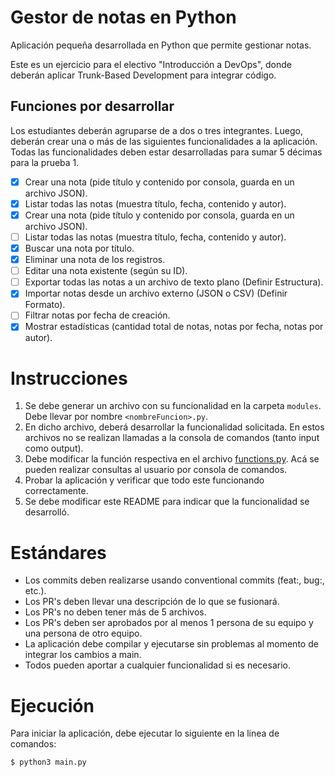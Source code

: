 # Gestor de notas en Python

Aplicación pequeña desarrollada en Python que permite gestionar notas.

Este es un ejercicio para el electivo "Introducción a DevOps", donde deberán aplicar Trunk-Based Development para integrar código.

## Funciones por desarrollar

Los estudiantes deberán agruparse de a dos o tres integrantes. Luego, deberán crear una o más de las siguientes funcionalidades a la aplicación. Todas las funcionalidades deben estar desarrolladas para sumar 5 décimas para la prueba 1.

- [X] Crear una nota (pide título y contenido por consola, guarda en un archivo JSON).
- [X] Listar todas las notas (muestra título, fecha, contenido y autor).
- [x] Crear una nota (pide título y contenido por consola, guarda en un archivo JSON).
- [ ] Listar todas las notas (muestra título, fecha, contenido y autor).
- [X] Buscar una nota por título.
- [X] Eliminar una nota de los registros.
- [ ] Editar una nota existente (según su ID).
- [ ] Exportar todas las notas a un archivo de texto plano (Definir Estructura).
- [x] Importar notas desde un archivo externo (JSON o CSV) (Definir Formato).
- [ ] Filtrar notas por fecha de creación.
- [X] Mostrar estadísticas (cantidad total de notas, notas por fecha, notas por autor).

# Instrucciones

1. Se debe generar un archivo con su funcionalidad en la carpeta `modules`. Debe llevar por nombre `<nombreFuncion>.py`.
2. En dicho archivo, deberá desarrollar la funcionalidad solicitada. En estos archivos no se realizan llamadas a la consola de comandos (tanto input como output).
3. Debe modificar la función respectiva en el archivo [functions.py](functions.py). Acá se pueden realizar consultas al usuario por consola de comandos.
4. Probar la aplicación y verificar que todo este funcionando correctamente.
5. Se debe modificar este README para indicar que la funcionalidad se desarrolló.

# Estándares

- Los commits deben realizarse usando conventional commits (feat:, bug:, etc.).
- Los PR's deben llevar una descripción de lo que se fusionará.
- Los PR's no deben tener más de 5 archivos.
- Los PR's deben ser aprobados por al menos 1 persona de su equipo y una persona de otro equipo.
- La aplicación debe compilar y ejecutarse sin problemas al momento de integrar los cambios a main.
- Todos pueden aportar a cualquier funcionalidad si es necesario.

# Ejecución

Para iniciar la aplicación, debe ejecutar lo siguiente en la linea de comandos:

```bash
$ python3 main.py
```

